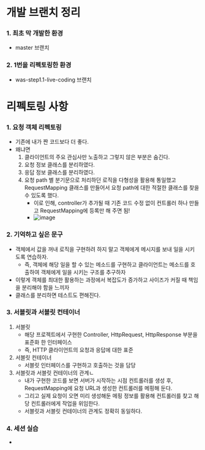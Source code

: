 # 개발 브랜치 정리
### 1.  최초 막 개발한 환경
* master 브랜치

### 2.  1번을 리펙토링한 환경
* was-step1.1-live-coding 브랜치

# 리펙토링 사항

### 1. 요청 객체 리펙토링
* 기존에 내가 짠 코드보다 더 좋다.
* 왜냐면 
    1.  클라이언트의 주요 관심사만 노출하고 그렇지 않은 부분은 숨긴다.
    2.  요청 정보 클래스를 분리하였다.
    3.  응답 정보 클래스를 분리하였다.
    4.  요청 path 별 분기문으로 처리하던 로직을 다형성을 활용해 통일했고 RequestMapping 클래스를 만들어서 요청 path에 대한 적절한 클래스를 찾을 수 있도록 했다.
          * 이로 인해, controller가 추가될 때 기존 코드 수정 없이 컨트롤러 하나 만들고 RequestMapping에 등록만 해 주면 됨!
          * ![image](https://user-images.githubusercontent.com/41561652/146323163-da354f25-4af4-452d-b7c3-a4f8b0bb707c.png)



### 2.  기억하고 싶은 문구
* 객체에서 값을 꺼내 로직을 구현하려 하지 말고 객체에게 메시지를 보내 일을 시키도록 연습하자.
  * 즉, 객체에 해당 일을 할 수 있는 메소드를 구현하고 클라이언트는 메소드를 호출하여 객체에게 일을 시키는 구조를 추구하자
* 이렇게 객체를 최대한 활용하는 과정에서 복잡도가 증가하고 사이즈가 커질 때 책임을 분리해야 함을 느끼자
* 클래스를 분리하면 테스트도 편해진다.

### 3.  서블릿과 서블릿 컨테이너
1. 서블릿
    * 해당 프로젝트에서 구현한 Controller, HttpRequest, HttpResponse 부분을 표준화 한 인터페이스
    * 즉,  HTTP 클라이언트의 요청과 응답에 대한 표준
2.  서블릿 컨테이너
    * 서블릿 인터페이스를 구현하고 호출하는 것을 담당
3.  서블릿과 서블릿 컨테이너의 관계ㄴ
    * 내가 구현한 코드를 보면 서버가 시작하는 시점 컨트롤러를 생성 후, RequestMapping에 요청 URL과 생성한 컨트롤러를 메핑해 둔다. 
    * 그리고 실제 요청이 오면 미리 생성해둔 메핑 정보를 활용해 컨트롤러를 찾고 해당 컨트롤러에게 작업을 위임한다.
    * 서블릿과 서블릿 컨테이너의 관계도 정확히 동일하다.
    

### 4. 세션 실습
* 